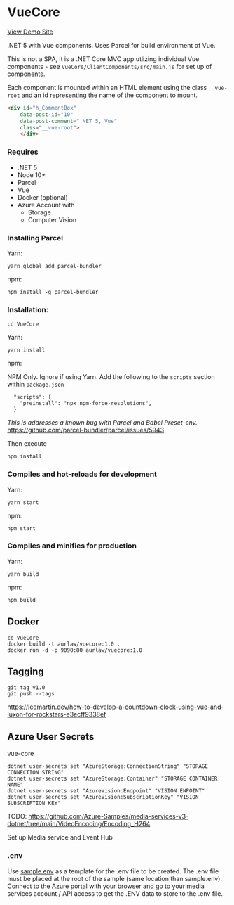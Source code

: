 # VueCore

[View Demo Site](https://vue-core.azurewebsites.net/)

.NET 5 with Vue components. Uses Parcel for build environment of Vue. 

This is not a SPA, it is a .NET Core MVC app utlizing individual Vue components - see ```VueCore/ClientComponents/src/main.js``` for set up of components. 

Each component is mounted within an HTML element using the class `__vue-root` and an id representing the name of the component to mount.

```HTML
<div id="h_CommentBox" 
    data-post-id="10" 
    data-post-comment=".NET 5, Vue" 
    class="__vue-root">
    </div>

```

### Requires
* .NET 5
* Node 10+
* Parcel
* Vue 
* Docker (optional)
* Azure Account with 
  * Storage
  * Computer Vision


### Installing Parcel
Yarn:

```yarn global add parcel-bundler```

npm:

```npm install -g parcel-bundler```


### Installation:

```
cd VueCore
```

Yarn:

```
yarn install
```

npm:

NPM Only. Ignore if using Yarn. Add the following to the ```scripts``` section within 
```package.json```

```
  "scripts": {
    "preinstall": "npx npm-force-resolutions",
  }
```
*This is addresses a known bug with Parcel and Babel Preset-env.*
https://github.com/parcel-bundler/parcel/issues/5943

Then execute

```
npm install
```



### Compiles and hot-reloads for development
Yarn:

```
yarn start
```

npm:

```
npm start
```


### Compiles and minifies for production
Yarn:

```
yarn build
```

npm:

```
npm build
```

## Docker

```
cd VueCore
docker build -t aurlaw/vuecore:1.0 .
docker run -d -p 9090:80 aurlaw/vuecore:1.0

```

## Tagging

```
git tag v1.0
git push --tags
```

https://leemartin.dev/how-to-develop-a-countdown-clock-using-vue-and-luxon-for-rockstars-e3ecff9338ef

## Azure User Secrets

vue-core

```
dotnet user-secrets set "AzureStorage:ConnectionString" "STORAGE CONNECTION STRING"
dotnet user-secrets set "AzureStorage:Container" "STORAGE CONTAINER NAME"
dotnet user-secrets set "AzureVision:Endpoint" "VISION ENPOINT"
dotnet user-secrets set "AzureVision:SubscriptionKey" "VISION SUBSCRIPTION KEY"
```

TODO:
https://github.com/Azure-Samples/media-services-v3-dotnet/tree/main/VideoEncoding/Encoding_H264

Set up Media service and Event Hub


### .env

Use [sample.env](VueCore/sample.env) as a template for the .env file to be created. The .env file must be placed at the root of the sample (same location than sample.env).
Connect to the Azure portal with your browser and go to your media services account / API access to get the .ENV data to store to the .env file.
